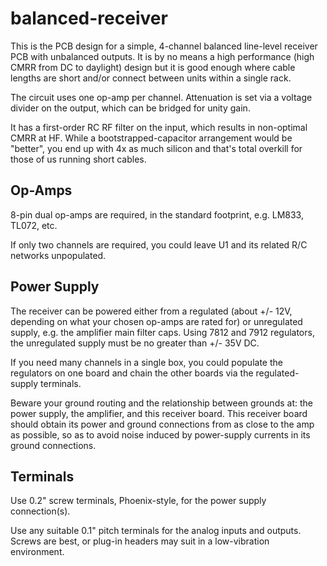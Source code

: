 # balanced-receiver

This is the PCB design for a simple, 4-channel balanced line-level receiver PCB with unbalanced outputs.
It is by no means a high performance (high CMRR from DC to daylight) design but it is good enough where
cable lengths are short and/or connect between units within a single rack.

The circuit uses one op-amp per channel. Attenuation is set via a voltage divider on the output,
which can be bridged for unity gain.

It has a first-order RC RF filter on the input, which results in non-optimal CMRR at HF.  While
a bootstrapped-capacitor arrangement would be "better", you end up with 4x as much silicon and
that's total overkill for those of us running short cables.

## Op-Amps

8-pin dual op-amps are required, in the standard footprint, e.g. LM833, TL072, etc.

If only two channels are required, you could leave U1 and its related R/C networks unpopulated.

## Power Supply

The receiver can be powered either from a regulated (about +/- 12V, depending on what your
chosen op-amps are rated for) or unregulated supply, e.g. the amplifier main filter caps.  Using
7812 and 7912 regulators, the unregulated supply must be no greater than +/- 35V DC.

If you need many channels in a single box, you could populate the regulators on one board and chain
the other boards via the regulated-supply terminals.

Beware your ground routing and the relationship between grounds at: the power supply, the amplifier,
and this receiver board.  This receiver board should obtain its power and ground connections from
as close to the amp as possible, so as to avoid noise induced by power-supply currents in its
ground connections.

## Terminals

Use 0.2" screw terminals, Phoenix-style, for the power supply connection(s).

Use any suitable 0.1" pitch terminals for the analog inputs and outputs.  Screws are best, or
plug-in headers may suit in a low-vibration environment.
